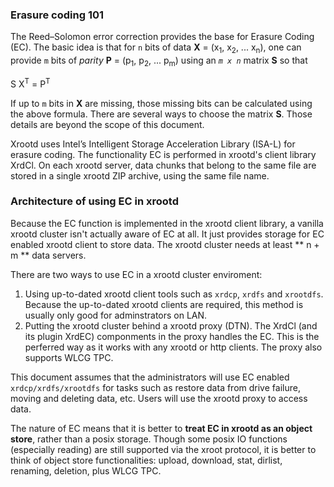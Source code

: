 ### Erasure coding 101

The Reed–Solomon error correction provides the base for Erasure Coding (EC). The basic idea
is that for `n` bits of data **X** = (x<sub>1</sub>, x<sub>2</sub>, ... x<sub>n</sub>),
one can provide `m` bits of *parity* **P** = (p<sub>1</sub>, p<sub>2</sub>, ...  p<sub>m</sub>)
using an *`m x n`* matrix **S** so that 

S X<sup>T</sup> = P<sup>T</sup>

If up to `m` bits in **X** are missing, those missing bits can be calculated using the 
above formula. There
are several ways to choose the matrix **S**. Those details are beyond the scope of this
document.

Xrootd uses Intel’s Intelligent Storage Acceleration Library (ISA-L) for erasure coding. 
The functionality EC is performed in xrootd's client library XrdCl. On each xrootd server, 
data chunks that belong to the same file are stored in a single xrootd ZIP archive, using 
the same file name. 
 
### Architecture of using EC in xrootd

Because the EC function is implemented in the xrootd client library, a vanilla xrootd 
cluster isn't actually aware of EC at all. It just provides storage for EC enabled xrootd 
client to store data. The xrootd cluster needs at least ** n + m ** data servers.

There are two ways to use EC in a xrootd cluster enviroment:

1. Using up-to-dated xrootd client tools such as `xrdcp`, `xrdfs` and `xrootdfs`. 
   Because the up-to-dated xrootd clients are required, this method is usually only
   good for adminstrators on LAN.
2. Putting the xrootd cluster behind a xrootd proxy (DTN). The XrdCl (and its plugin XrdEC)
   componments
   in the proxy handles the EC. This is the perferred way as it works with any xrootd
   or http clients. The proxy also supports WLCG TPC.

This document assumes that the administrators will use EC enabled `xrdcp/xrdfs/xrootdfs`
for tasks such as restore data from drive failure, moving and deleting 
data, etc. Users will use the xrootd proxy to access data.

The nature of EC means that it is better to **treat EC in xrootd as an object store**, rather
than a posix storage. Though some posix IO functions (especially reading) are still 
supported via the xroot protocol, it is better to think of object store functionalities: 
upload, download, stat, dirlist, renaming, deletion, plus WLCG TPC.

